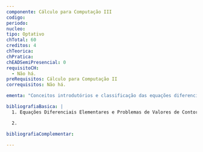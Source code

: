 ```yaml
---
componente: Cálculo para Computação III
codigo:  
periodo: 
nucleo:
tipo: Optativo
chTotal: 60 
creditos: 4
chTeorica: 
chPratica: 
chEADSemiPresencial: 0
requisitoCH:
  - Não há.
preRequisitos: Cálculo para Computação II
correquisitos: Não há.

ementa: "Conceitos introdutórios e classificação das equações diferenciais. Equações diferenciais de primeira ordem. Obtenção de soluções de equações lineares, separáveis, exatas, não exatas com fatores integrantes simples, etc. Algumas aplicações das equações de primeira ordem. Equações diferenciais de segunda ordem, propriedades gerais das soluções, soluções das homogêneas com coeficientes constantes. Equações lineares não homogêneas, método dos coeficientes a determinar e método da variação dos parâmetros. Estudo introdutório das oscilações lineares livres e forçadas. Transformada de Laplace, propriedades fundamentais, e utilização para resolução de equações diferenciais. Equação do calor. Método de separação de variáveis. Séries de Fourier, propriedades básicas e aplicações. Equação da onda, vibrações em uma corda elástica. Equaçãode Laplace."

bibliografiaBasica: |
  1. Equações Diferenciais Elementares e Problemas de Valores de Contorno, de BOYCE & DiPRIMA, Ed. Guanabara Dois (Sétima Edição).

  2.

bibliografiaComplementar: 

---
```

